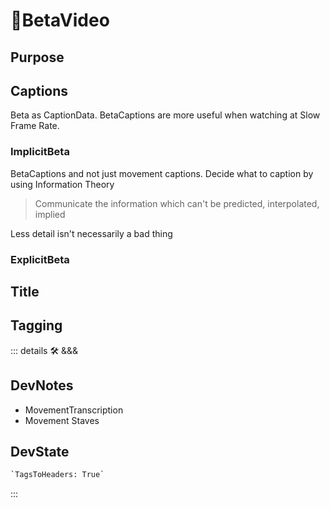 # 🔷<beta>BetaVideo</beta>

## Purpose

## Captions

Beta as CaptionData. BetaCaptions are more useful when watching at Slow Frame Rate.

### ImplicitBeta

BetaCaptions and not just movement captions. Decide what to caption by using Information Theory

> Communicate the information which can't be predicted, interpolated, implied

Less detail isn't necessarily a bad thing

### ExplicitBeta

## Title

## Tagging

::: details 🛠 <dev>&&&</dev>

## DevNotes

- MovementTranscription
- Movement Staves

## DevState

```py
`TagsToHeaders: True`
```

:::
